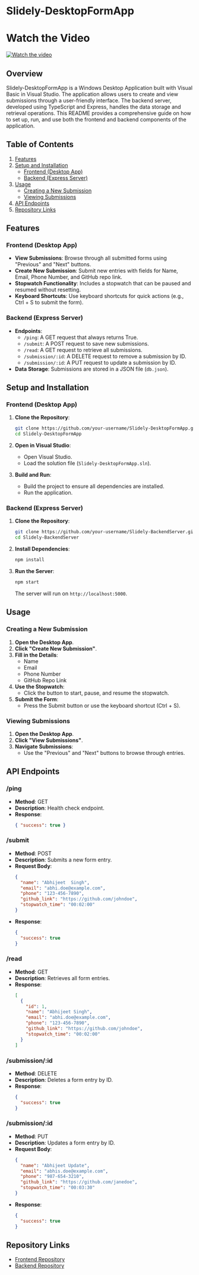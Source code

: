 
# Slidely-DesktopFormApp

# Watch the Video
[![Watch the video](https://img.youtube.com/vi/vVRWyiCwFwU/maxresdefault.jpg)](https://youtu.be/vVRWyiCwFwU)

## Overview

Slidely-DesktopFormApp is a Windows Desktop Application built with Visual Basic in Visual Studio. The application allows users to create and view submissions through a user-friendly interface. The backend server, developed using TypeScript and Express, handles the data storage and retrieval operations. This README provides a comprehensive guide on how to set up, run, and use both the frontend and backend components of the application.

## Table of Contents

1. [Features](#features)
2. [Setup and Installation](#setup-and-installation)
    - [Frontend (Desktop App)](#frontend-desktop-app)
    - [Backend (Express Server)](#backend-express-server)
3. [Usage](#usage)
    - [Creating a New Submission](#creating-a-new-submission)
    - [Viewing Submissions](#viewing-submissions)
4. [API Endpoints](#api-endpoints)
5. [Repository Links](#repository-links)

## Features

### Frontend (Desktop App)

- **View Submissions**: Browse through all submitted forms using "Previous" and "Next" buttons.
- **Create New Submission**: Submit new entries with fields for Name, Email, Phone Number, and GitHub repo link.
- **Stopwatch Functionality**: Includes a stopwatch that can be paused and resumed without resetting.
- **Keyboard Shortcuts**: Use keyboard shortcuts for quick actions (e.g., Ctrl + S to submit the form).

### Backend (Express Server)

- **Endpoints**:
  - `/ping`: A GET request that always returns True.
  - `/submit`: A POST request to save new submissions.
  - `/read`: A GET request to retrieve all submissions.
  - `/submission/:id`: A DELETE request to remove a submission by ID.
  - `/submission/:id`: A PUT request to update a submission by ID.
- **Data Storage**: Submissions are stored in a JSON file (`db.json`).

## Setup and Installation

### Frontend (Desktop App)

1. **Clone the Repository**:
   ```sh
   git clone https://github.com/your-username/Slidely-DesktopFormApp.git
   cd Slidely-DesktopFormApp
   ```

2. **Open in Visual Studio**:
   - Open Visual Studio.
   - Load the solution file (`Slidely-DesktopFormApp.sln`).

3. **Build and Run**:
   - Build the project to ensure all dependencies are installed.
   - Run the application.

### Backend (Express Server)

1. **Clone the Repository**:
   ```sh
   git clone https://github.com/your-username/Slidely-BackendServer.git
   cd Slidely-BackendServer
   ```

2. **Install Dependencies**:
   ```sh
   npm install
   ```

3. **Run the Server**:
   ```sh
   npm start
   ```
   The server will run on `http://localhost:5000`.

## Usage

### Creating a New Submission

1. **Open the Desktop App**.
2. **Click "Create New Submission"**.
3. **Fill in the Details**:
   - Name
   - Email
   - Phone Number
   - GitHub Repo Link
4. **Use the Stopwatch**:
   - Click the button to start, pause, and resume the stopwatch.
5. **Submit the Form**:
   - Press the Submit button or use the keyboard shortcut (Ctrl + S).

### Viewing Submissions

1. **Open the Desktop App**.
2. **Click "View Submissions"**.
3. **Navigate Submissions**:
   - Use the "Previous" and "Next" buttons to browse through entries.

## API Endpoints

### /ping

- **Method**: GET
- **Description**: Health check endpoint.
- **Response**: 
  ```json
  { "success": true }
  ```

### /submit

- **Method**: POST
- **Description**: Submits a new form entry.
- **Request Body**:
  ```json
  {
    "name": "Abhijeet  Singh",
    "email": "abhi.doe@example.com",
    "phone": "123-456-7890",
    "github_link": "https://github.com/johndoe",
    "stopwatch_time": "00:02:00"
  }
  ```
- **Response**: 
  ```json
  {
    "success": true
  }
  ```

### /read

- **Method**: GET
- **Description**: Retrieves all form entries.
- **Response**:
  ```json
  [
    {
      "id": 1,
      "name": "Abhijeet Singh",
      "email": "abhi.doe@example.com",
      "phone": "123-456-7890",
      "github_link": "https://github.com/johndoe",
      "stopwatch_time": "00:02:00"
    }
  ]
  ```

### /submission/:id

- **Method**: DELETE
- **Description**: Deletes a form entry by ID.
- **Response**:
  ```json
  {
    "success": true
  }
  ```

### /submission/:id

- **Method**: PUT
- **Description**: Updates a form entry by ID.
- **Request Body**:
  ```json
  {
    "name": "Abhijeet Update",
    "email": "abhis.doe@example.com",
    "phone": "987-654-3210",
    "github_link": "https://github.com/janedoe",
    "stopwatch_time": "00:03:30"
  }
  ```
- **Response**:
  ```json
  {
    "success": true
  }
  ```

## Repository Links

- [Frontend Repository](https://github.com/AbhijeetMITWPU/Slidely-DesktopFormApp)
- [Backend Repository](https://github.com/AbhijeetMITWPU/Slidely-DesktopFormApp/tree/main/slidelybackend)
```

